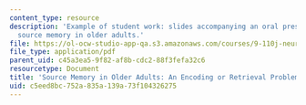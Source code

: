 ```yaml
---
content_type: resource
description: 'Example of student work: slides accompanying an oral presentation on
  source memory in older adults.'
file: https://ol-ocw-studio-app-qa.s3.amazonaws.com/courses/9-110j-neurology-neuropsychology-and-neurobiology-of-aging-spring-2005/c5eed8bc752a835a139a73f104326275_9110_glis_1983f6.pdf
file_type: application/pdf
parent_uid: c45a3ea5-9f82-af8b-cdc2-88f3fefa32c6
resourcetype: Document
title: 'Source Memory in Older Adults: An Encoding or Retrieval Problem'
uid: c5eed8bc-752a-835a-139a-73f104326275
---
```


